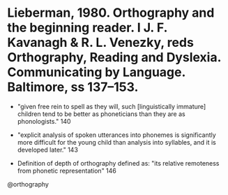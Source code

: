 # Lieberman, 1980. Orthography and the beginning reader. I J. F. Kavanagh & R. L. Venezky, reds Orthography, Reading and Dyslexia. Communicating by Language. Baltimore, ss 137–153.

- "given free rein to spell as they will, such [linguistically immature] children tend to be better as phoneticians than they are as phonologists." 140

- "explicit analysis of spoken utterances into phonemes is significantly more difficult for the young child than analysis into syllables, and it is developed later." 143

- Definition of depth of orthography defined as: "its relative remoteness from phonetic representation" 146 

@orthography
